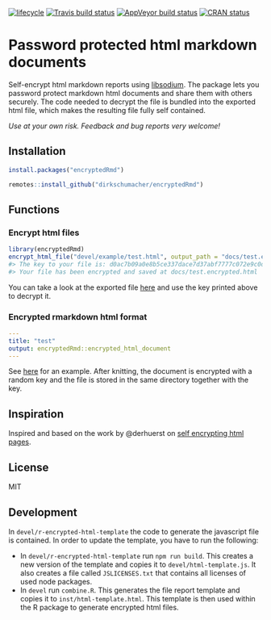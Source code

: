 
<!-- README.md is generated from README.Rmd. Please edit that file -->

<!-- badges: start -->

[![lifecycle](https://img.shields.io/badge/lifecycle-experimental-orange.svg)](https://www.tidyverse.org/lifecycle/#experimental)
[![Travis build
status](https://travis-ci.org/dirkschumacher/encryptedRmd.svg?branch=master)](https://travis-ci.org/dirkschumacher/encryptedRmd)
[![AppVeyor build
status](https://ci.appveyor.com/api/projects/status/github/dirkschumacher/encryptedRmd?branch=master&svg=true)](https://ci.appveyor.com/project/dirkschumacher/encryptedRmd)
[![CRAN
status](https://www.r-pkg.org/badges/version/encryptedRmd)](https://CRAN.R-project.org/package=encryptedRmd)
<!-- badges: end -->

# Password protected html markdown documents

Self-encrypt html markdown reports using
[libsodium](https://download.libsodium.org/doc/). The package lets you
password protect markdown html documents and share them with others
securely. The code needed to decrypt the file is bundled into the
exported html file, which makes the resulting file fully self contained.

*Use at your own risk. Feedback and bug reports very welcome\!*

## Installation

``` r
install.packages("encryptedRmd")
```

``` r
remotes::install_github("dirkschumacher/encryptedRmd")
```

## Functions

### Encrypt html files

``` r
library(encryptedRmd)
encrypt_html_file("devel/example/test.html", output_path = "docs/test.encrypted.html")
#> The key to your file is: d0ac7b09a0e8b5ce337dace7d37abf7777c072e9c0da23e7d0ec993fd2d18766
#> Your file has been encrypted and saved at docs/test.encrypted.html
```

You can take a look at the exported file
[here](https://dirkschumacher.github.io/encryptedRmd/test.encrypted.html)
and use the key printed above to decrypt it.

### Encrypted rmarkdown html format

``` yml
---
title: "test"
output: encryptedRmd::encrypted_html_document
---
```

See
[here](https://github.com/dirkschumacher/encryptedRmd/tree/master/devel/example)
for an example. After knitting, the document is encrypted with a random
key and the file is stored in the same directory together with the key.

## Inspiration

Inspired and based on the work by @derhuerst on [self encrypting html
pages](https://github.com/derhuerst/self-decrypting-html-page).

## License

MIT

## Development

In `devel/r-encrypted-html-template` the code to generate the javascript
file is contained. In order to update the template, you have to run the
following:

  - In `devel/r-encrypted-html-template` run `npm run build`. This
    creates a new version of the template and copies it to
    `devel/html-template.js`. It also creates a file called
    `JSLICENSES.txt` that contains all licenses of used node packages.
  - In `devel` run `combine.R`. This generates the file report template
    and copies it to `inst/html-template.html`. This template is then
    used within the R package to generate encrypted html files.
